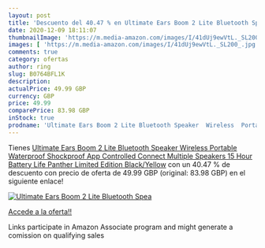 ```yaml
---
layout: post
title: 'Descuento del 40.47 % en Ultimate Ears Boom 2 Lite Bluetooth Spea'
date: 2020-12-09 18:11:07
thumbnailImage: 'https://m.media-amazon.com/images/I/41dUj9ewVtL._SL200_.jpg'
images: [ 'https://m.media-amazon.com/images/I/41dUj9ewVtL._SL200_.jpg' ]
comments: true
category: ofertas
author: ring
slug: B0764BFL1K
description:
actualPrice: 49.99 GBP
currency: GBP
price: 49.99
comparePrice: 83.98 GBP
inStock: true
prodname: 'Ultimate Ears Boom 2 Lite Bluetooth Speaker  Wireless  Portable  Waterproof  Shockproof  App Controlled  Connect Multiple Speakers  15 Hour Battery Life Panther Limited Edition  Black/Yellow'
---
```


Tienes [Ultimate Ears Boom 2 Lite Bluetooth Speaker  Wireless  Portable  Waterproof  Shockproof  App Controlled  Connect Multiple Speakers  15 Hour Battery Life Panther Limited Edition  Black/Yellow](https://www.amazon.co.uk/dp/B0764BFL1K/?tag=tolees0a-21) con un 40.47 % de descuento con precio de oferta de 49.99 GBP (original: 83.98 GBP) en el siguiente enlace!

[![Ultimate Ears Boom 2 Lite Bluetooth Spea](https://m.media-amazon.com/images/I/41dUj9ewVtL._SL200_.jpg)](https://www.amazon.co.uk/dp/B0764BFL1K/?tag=tolees0a-21)

[Accede a la oferta!!](https://www.amazon.co.uk/dp/B0764BFL1K/?tag=tolees0a-21)

Links participate in Amazon Associate program and might generate a comission on qualifying sales


